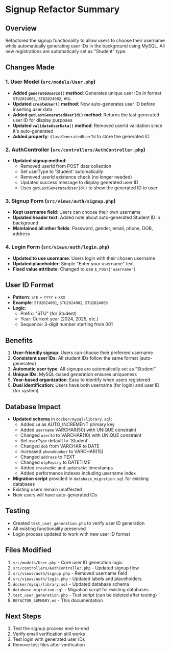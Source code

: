 # Signup Refactor Summary

## Overview
Refactored the signup functionality to allow users to choose their username while automatically generating user IDs in the background using MySQL. All new registrations are automatically set as "Student" type.

## Changes Made

### 1. User Model (`src/models/User.php`)
- **Added `generateUserId()` method**: Generates unique user IDs in format `STU2024001`, `STU2024002`, etc.
- **Updated `createUser()` method**: Now auto-generates user ID before inserting user data
- **Added `getLastGeneratedUserId()` method**: Returns the last generated user ID for display purposes
- **Updated `validateUserData()` method**: Removed userId validation since it's auto-generated
- **Added property**: `$lastGeneratedUserId` to store the generated ID

### 2. AuthController (`src/controllers/AuthController.php`)
- **Updated signup method**: 
  - Removed userId from POST data collection
  - Set userType to 'Student' automatically
  - Removed userId existence check (no longer needed)
  - Updated success message to display generated user ID
  - Uses `getLastGeneratedUserId()` to show the generated ID to user

### 3. Signup Form (`src/views/auth/signup.php`)
- **Kept username field**: Users can choose their own username
- **Updated header text**: Added note about auto-generated Student ID in background
- **Maintained all other fields**: Password, gender, email, phone, DOB, address

### 4. Login Form (`src/views/auth/login.php`)
- **Updated to use username**: Users login with their chosen username
- **Updated placeholder**: Simple "Enter your username" text
- **Fixed value attribute**: Changed to use `$_POST['username']`

## User ID Format
- **Pattern**: `STU` + `YYYY` + `XXX`
- **Example**: `STU2024001`, `STU2024002`, `STU2024003`
- **Logic**: 
  - Prefix: "STU" (for Student)
  - Year: Current year (2024, 2025, etc.)
  - Sequence: 3-digit number starting from 001

## Benefits
1. **User-friendly signup**: Users can choose their preferred username
2. **Consistent user IDs**: All student IDs follow the same format (auto-generated)
3. **Automatic user type**: All signups are automatically set as "Student"
4. **Unique IDs**: MySQL-based generation ensures uniqueness
5. **Year-based organization**: Easy to identify when users registered
6. **Dual identification**: Users have both username (for login) and user ID (for system)

## Database Impact
- **Updated schema** in `docker/mysql/library.sql`:
  - Added `id` as AUTO_INCREMENT primary key
  - Added `username` VARCHAR(50) with UNIQUE constraint
  - Changed `userId` to VARCHAR(10) with UNIQUE constraint
  - Set `userType` default to 'Student'
  - Changed `dob` from VARCHAR to DATE
  - Increased `phoneNumber` to VARCHAR(15)
  - Changed `address` to TEXT
  - Changed `otpExpiry` to DATETIME
  - Added `createdAt` and `updatedAt` timestamps
  - Added performance indexes including username index
- **Migration script** provided in `database_migration.sql` for existing databases
- Existing users remain unaffected
- New users will have auto-generated IDs

## Testing
- Created `test_user_generation.php` to verify user ID generation
- All existing functionality preserved
- Login process updated to work with new user ID format

## Files Modified
1. `src/models/User.php` - Core user ID generation logic
2. `src/controllers/AuthController.php` - Updated signup flow
3. `src/views/auth/signup.php` - Removed username field
4. `src/views/auth/login.php` - Updated labels and placeholders
5. `docker/mysql/library.sql` - Updated database schema
6. `database_migration.sql` - Migration script for existing databases
7. `test_user_generation.php` - Test script (can be deleted after testing)
8. `REFACTOR_SUMMARY.md` - This documentation

## Next Steps
1. Test the signup process end-to-end
2. Verify email verification still works
3. Test login with generated user IDs
4. Remove test files after verification
